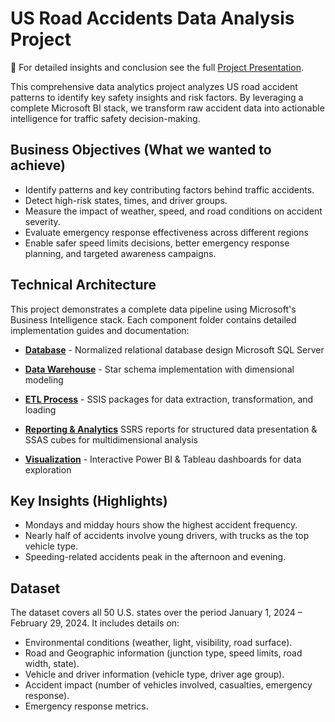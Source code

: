# US Road Accidents Data Analysis Project


🌟 For detailed insights and conclusion see the full [Project Presentation](https://drive.google.com/file/d/1iqcE8c0RwmU5KiP97YJEceNtrH35SI7v/view?usp=sharing).

This comprehensive data analytics project analyzes US road accident patterns to identify key safety insights and risk factors. By leveraging a complete Microsoft BI stack, we transform raw accident data into actionable intelligence for traffic safety decision-making.

  

## Business Objectives (What we wanted to achieve)

- Identify patterns and key contributing factors behind traffic accidents.
- Detect high-risk states, times, and driver groups.
- Measure the impact of weather, speed, and road conditions on accident severity.
- Evaluate emergency response effectiveness across different regions
- Enable safer speed limits decisions, better emergency response planning, and targeted awareness campaigns.

 

## Technical Architecture

This project demonstrates a complete data pipeline using Microsoft's Business Intelligence stack. Each component folder contains detailed implementation guides and documentation:


- **[Database](./Database/README.md)** - Normalized relational database design Microsoft SQL Server

- **[Data Warehouse](./DataWarehouse/README.md)** - Star schema implementation with dimensional modeling

- **[ETL Process](./SSIS/README.md)** - SSIS packages for data extraction, transformation, and loading

- **[Reporting & Analytics](./SSRS/README.md)** SSRS reports for structured data presentation & SSAS cubes for multidimensional analysis

- **[Visualization](./PowerBI/README.md)** - Interactive Power BI & Tableau dashboards for data exploration

## Key Insights (Highlights)
- Mondays and midday hours show the highest accident frequency.  
- Nearly half of accidents involve young drivers, with trucks as the top vehicle type.  
- Speeding-related accidents peak in the afternoon and evening.  
 

## Dataset

The dataset covers all 50 U.S. states over the period January 1, 2024 – February 29, 2024. It includes details on:

- Environmental conditions (weather, light, visibility, road surface).
- Road and Geographic information (junction type, speed limits, road width, state).
- Vehicle and driver information (vehicle type, driver age group).
- Accident impact (number of vehicles involved, casualties, emergency response).
- Emergency response metrics.

